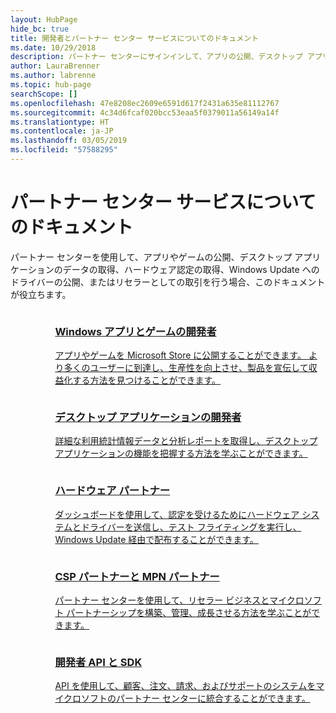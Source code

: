 ```yaml
---
layout: HubPage
hide_bc: true
title: 開発者とパートナー センター サービスについてのドキュメント
ms.date: 10/29/2018
description: パートナー センターにサインインして、アプリの公開、デスクトップ アプリケーションのデータの取得、ハードウェア認定の取得、Windows Update へのドライバーの公開、またはリセラーとしての取引を行う場合、このドキュメントが役立ちます。
author: LauraBrenner
ms.author: labrenne
ms.topic: hub-page
searchScope: []
ms.openlocfilehash: 47e8208ec2609e6591d617f2431a635e81112767
ms.sourcegitcommit: 4c34d6fcaf020bcc53eaa5f0379011a56149a14f
ms.translationtype: HT
ms.contentlocale: ja-JP
ms.lasthandoff: 03/05/2019
ms.locfileid: "57588295"
---
```

<div id="main" class="v2">
    <div class="container">
        <h1>パートナー センター サービスについてのドキュメント</h1>
        <p>パートナー センターを使用して、アプリやゲームの公開、デスクトップ アプリケーションのデータの取得、ハードウェア認定の取得、Windows Update へのドライバーの公開、またはリセラーとしての取引を行う場合、このドキュメントが役立ちます。</p>
        <ul class="pivots" style="list-style:none;margin:0;">
            <li>
                <a href="#products"></a>
                <ul id="products" style="list-style:none;margin:0;">
                    <li>
                        <a href="#products1"></a>
                        <ul id="products1" class="cardsC cols cols3" style="list-style:none;margin:0;">
                            <li>
                                <a href="https://docs.microsoft.com/windows/uwp/publish/">
                                    <div class="cardSize">
                                        <div class="cardPadding">
                                            <div class="card">
                                                <div class="cardImageOuter">
                                                    <div class="cardImage bgdAccent1">
                                                        <img alt="" src="https://docs.microsoft.com/media/hubs/windows/win_hardware-dev-2.svg" data-linktype="external">
                                                    </div>
                                                </div>
                                                <div class="cardText">
                                                    <h3>Windows アプリとゲームの開発者</h3>
                                                    <p>アプリやゲームを Microsoft Store に公開することができます。 より多くのユーザーに到達し、生産性を向上させ、製品を宣伝して収益化する方法を見つけることができます。</p>
                                                </div>
                                            </div>
                                        </div>
                                    </div>
                                </a>
                            </li>
                            <li>
                                <a href="https://msdn.microsoft.com/library/windows/desktop/mt826504(v=vs.85).aspx">
                                    <div class="cardSize">
                                        <div class="cardPadding">
                                            <div class="card">
                                                <div class="cardImageOuter">
                                                    <div class="cardImage bgdAccent1">
                                                        <img alt="" src="https://docs.microsoft.com/media/illustrations/sql-analytics-service.svg" data-linktype="external">
                                                    </div>
                                                </div>
                                                <div class="cardText">
                                                    <h3>デスクトップ アプリケーションの開発者</h3>
                                                    <p>詳細な利用統計情報データと分析レポートを取得し、デスクトップ アプリケーションの機能を把握する方法を学ぶことができます。</p>
                                                </div>
                                            </div>
                                        </div>
                                    </div>
                                </a>
                            </li>
                            <li>
                                <a href="https://docs.microsoft.com/windows-hardware/drivers/dashboard/">
                                    <div class="cardSize">
                                        <div class="cardPadding">
                                            <div class="card">
                                                <div class="cardImageOuter">
                                                    <div class="cardImage bgdAccent1">
                                                        <img alt="" src="https://docs.microsoft.com/media/hubs/systemcenter/system-center-configuration.svg" data-linktype="external">
                                                    </div>
                                                </div>
                                                <div class="cardText">
                                                    <h3>ハードウェア パートナー</h3>
                                                    <p>ダッシュボードを使用して、認定を受けるためにハードウェア システムとドライバーを送信し、テスト フライティングを実行し、Windows Update 経由で配布することができます。</p>
                                                </div>
                                            </div>
                                        </div>
                                    </div>
                                </a>
                            </li>
                            <li>
                                <a href="/partner-center/">
                                    <div class="cardSize">
                                        <div class="cardPadding">
                                            <div class="card">
                                                <div class="cardImageOuter">
                                                    <div class="cardImage bgdAccent1">
                                                        <img alt="" src="https://docs.microsoft.com/media/hubs/ems/ems_device-app-mgmt-1.svg" data-linktype="external">
                                                    </div>
                                                </div>
                                                <div class="cardText">
                                                    <h3>CSP パートナーと MPN パートナー</h3>
                                                    <p>パートナー センターを使用して、リセラー ビジネスとマイクロソフト パートナーシップを構築、管理、成長させる方法を学ぶことができます。</p>
                                                </div>
                                            </div>
                                        </div>
                                    </div>
                                </a>
                            </li>
                            <li>
                                <a href="/partner-center/develop/">
                                    <div class="cardSize">
                                        <div class="cardPadding">
                                            <div class="card">
                                                <div class="cardImageOuter">
                                                    <div class="cardImage bgdAccent1">
                                                        <img alt="" src="https://docs.microsoft.com/azure/media/index/azure_fundamentals.svg" data-linktype="external">
                                                    </div>
                                                </div>
                                                <div class="cardText">
                                                    <h3>開発者 API と SDK</h3>
                                                    <p>API を使用して、顧客、注文、請求、およびサポートのシステムをマイクロソフトのパートナー センターに統合することができます。</p>
                                                </div>
                                            </div>
                                        </div>
                                    </div>
                                </a>
                            </li>
                        </ul>
                    </li>
                </ul>
            </li>
        </ul>
    </div>
</div>